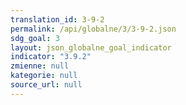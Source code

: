 ```yaml
---
translation_id: 3-9-2
permalink: /api/globalne/3/3-9-2.json
sdg_goal: 3
layout: json_globalne_goal_indicator
indicator: "3.9.2"
zmienne: null
kategorie: null
source_url: null
---
```

